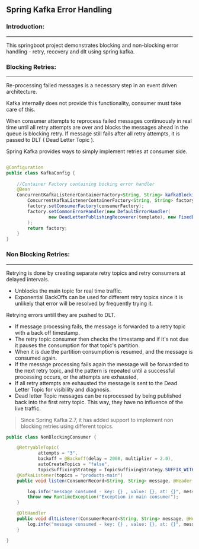 ## Spring Kafka Error Handling

### Introduction:

***
This springboot project demonstrates blocking and non-blocking error handling - retry, recovery and dlt using spring
kafka.

### Blocking Retries:

***
Re-processing failed messages is a necessary step in an event driven architecture.

Kafka internally does not provide this functionality, consumer must take care of this.

When consumer attempts to reprocess failed messages continuously in real time until all retry attempts are over and
blocks the messages ahead in the queue is blocking retry. If message still fails after all retry attempts, it is passed
to DLT (
Dead Letter Topic ).

Spring Kafka provides ways to simply implement retries at consumer side.

```java

@Configuration
public class KafkaConfig {
    
    //Container Factory containing bocking error handler
    @Bean
    ConcurrentKafkaListenerContainerFactory<String, String> kafkaBlockingRetryContainerFactory() {
        ConcurrentKafkaListenerContainerFactory<String, String> factory = new ConcurrentKafkaListenerContainerFactory<>();
        factory.setConsumerFactory(consumerFactory);
        factory.setCommonErrorHandler(new DefaultErrorHandler(
                new DeadLetterPublishingRecoverer(template), new FixedBackOff(2000, 3))
        );
        return factory;
    }
}
```

### Non Blocking Retries:

***

Retrying is done by creating separate retry topics and retry consumers at delayed intervals.

* Unblocks the main topic for real time traffic.
* Exponential BackOffs can be used for different retry topics since it is unlikely that error will be resolved by
  frequently trying it.

Retrying errors untill they are pushed to DLT.

* If message processing fails, the message is forwarded to a retry topic with a back off timestamp.
* The retry topic consumer then checks the timestamp and if it's not due it pauses the consumption for that topic's
  partition.
* When it is due the partition consumption is resumed, and the message is consumed again.
* If the message processing fails again the message will be forwarded to the next retry topic, and the pattern is
  repeated until a successful processing occurs, or the attempts are exhausted,
* If all retry attempts are exhausted the message is sent to the Dead Letter Topic for visibility and diagnosis.
* Dead letter Topic messages can be reprocessed by being published back into the first retry topic. This way, they have
  no influence of the live traffic.

> Since Spring Kafka 2.7, it has added support to implement non blocking retries using different topics.

```java
public class NonBlockingConsumer {

    @RetryableTopic(
            attempts = "3",
            backoff = @Backoff(delay = 2000, multiplier = 2.0),
            autoCreateTopics = "false",
            topicSuffixingStrategy = TopicSuffixingStrategy.SUFFIX_WITH_INDEX_VALUE)
    @KafkaListener(topics = "products-main")
    public void listen(ConsumerRecord<String, String> message, @Header(KafkaHeaders.RECEIVED_TOPIC) String topic) {

        log.info("message consumed - key: {} , value: {}, at: {}", message.key(), message.value(), LocalDateTime.now());
        throw new RuntimeException("Exception in main consumer");
    }

    @DltHandler
    public void dltListener(ConsumerRecord<String, String> message, @Header(KafkaHeaders.RECEIVED_TOPIC) String topic) {
        log.info("message consumed - key: {} , value: {}, at: {}", message.key(), message.value(), LocalDateTime.now());
    }

}
```